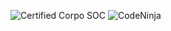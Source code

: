 ![Certified Corpo SOC](https://media0.giphy.com/media/v1.Y2lkPTc5MGI3NjExejc3ZXM1dDRsbmY5dWp5OG1vcHFrbmllY2VjN2dienA4MzIwNG4zMCZlcD12MV9pbnRlcm5hbF9naWZfYnlfaWQmY3Q9Zw/UuZJhsIiUEFAo6oY8V/giphy.gif) 
![CodeNinja](https://media0.giphy.com/media/v1.Y2lkPTc5MGI3NjExejc3ZXM1dDRsbmY5dWp5OG1vcHFrbmllY2VjN2dienA4MzIwNG4zMCZlcD12MV9pbnRlcm5hbF9naWZfYnlfaWQmY3Q9Zw/UuZJhsIiUEFAo6oY8V/giphy.gif)

